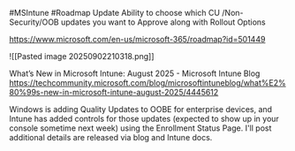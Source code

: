 #MSIntune #Roadmap Update
Ability to choose which CU /Non-Security/OOB updates you want to Approve along with Rollout Options

https://www.microsoft.com/en-us/microsoft-365/roadmap?id=501449

![[Pasted image 20250902210318.png]]


What’s New in Microsoft Intune: August 2025 - Microsoft Intune Blog 
https://techcommunity.microsoft.com/blog/microsoftintuneblog/what%E2%80%99s-new-in-microsoft-intune-august-2025/4445612   

Windows is adding Quality Updates to OOBE for enterprise devices, and Intune has added controls for those updates (expected to show up in your console sometime next week) using the Enrollment Status Page. I'll post additional details are released via blog and Intune docs.